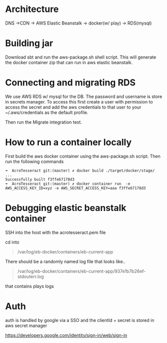 # Architecture

DNS ->CDN -> AWS Elastic Beanstalk -> docker(w/ play) -> RDS(mysql)

# Building jar

Download sbt and run the aws-package.sh shell script.  This will generate the docker container zip that can run in aws elastic beanstalk.

# Connecting and migrating RDS

We use AWS RDS w/ mysql for the DB.  The password and username is store in secrets manager.  To access this first create a user with permission to access the secret and add the aws credentials to that user to your ~/.aws/credentials as the default profile.
 
Then run the Migrate integration test.

# How to run a container locally

First build the aws docker container using the aws-package.sh script.  Then run the following commands

```
➜  AcroTesseract git:(master) ✗ docker build ./target/docker/stage/          
...
Successfully built f3ffe67178d3
➜  AcroTesseract git:(master) ✗ docker container run  -e AWS_ACCESS_KEY_ID=xyz -e AWS_SECRET_ACCESS_KEY=aaa f3ffe67178d3
```

# Debugging elastic beanstalk container

SSH into the host with the acrotesseract.pem file

cd into

>/var/log/eb-docker/containers/eb-current-app

There should be a randomly named log file that looks like..

> /var/log/eb-docker/containers/eb-current-app/937e1b7b26ef-stdouterr.log

that contains plays logs

# Auth

auth is handled by google via a SSO and the clientId + secret is stored in aws secret manager

https://developers.google.com/identity/sign-in/web/sign-in



